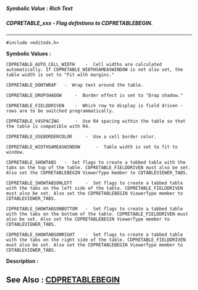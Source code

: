 ##### Symbolic Value : Rich Text
##### CDPRETABLE_xxx - Flag defintions to CDPRETABLEBEGIN.
---
```
#include <editods.h>
```

**Symbolic Values :**

	CDPRETABLE_AUTO_CELL_WIDTH	  -  Cell widths are calculated automatically. If CDPRETABLE_WIDTHSAMEASWINDOW is not also set, the table width is set to "Fit with margins."

	CDPRETABLE_DONTWRAP	  -  Wrap text around the table.

	CDPRETABLE_DROPSHADOW	  -  Border effect is set to "Drop shadow."

	CDPRETABLE_FIELDDRIVEN	  -  Which row to display is field driven - rows are to be switched programmatically.

	CDPRETABLE_V4SPACING	  -  Use R4 spacing within the table so that the table is compatible with R4.

	CDPRETABLE_USEBORDERCOLOR	  -  Use a cell border color.

	CDPRETABLE_WIDTHSAMEASWINDOW	  -  Table width is set to fit to window.

	CDPRETABLE_SHOWTABS	  -  Set flags to create a tabbed table with the tabs on the top of the table. CDPRETABLE_FIELDDRIVEN must also be set. Also set the CDPRETABLEBEGIN ViewerType member to CDTABLEVIEWER_TABS.

	CDPRETABLE_SHOWTABSONLEFT	  -  Set flags to create a tabbed table with the tabs on the left side of the table. CDPRETABLE_FIELDDRIVEN must also be set. Also set the CDPRETABLEBEGIN ViewerType member to CDTABLEVIEWER_TABS.

	CDPRETABLE_SHOWTABSONBOTTOM	  -  Set flags to create a tabbed table with the tabs on the bottom of the table. CDPRETABLE_FIELDDRIVEN must also be set. Also set the CDPRETABLEBEGIN ViewerType member to CDTABLEVIEWER_TABS.

	CDPRETABLE_SHOWTABSONRIGHT	  -  Set flags to create a tabbed table with the tabs on the right side of the table. CDPRETABLE_FIELDDRIVEN must also be set. Also set the CDPRETABLEBEGIN ViewerType member to CDTABLEVIEWER_TABS.


**Description :**




**See Also :**
[CDPRETABLEBEGIN](/domino-c-api-docs/reference/Data/CDPRETABLEBEGIN)
---
